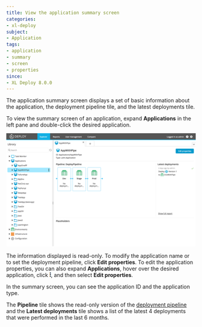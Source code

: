 ```yaml
---
title: View the application summary screen
categories:
- xl-deploy
subject:
- Application
tags:
- application
- summary
- screen
- properties
since:
- XL Deploy 8.0.0
---
```


The application summary screen displays a set of basic information about the application, the deployment pipeline tile, and the latest deployments tile.

To view the summary screen of an application, expand **Applications** in the left pane and double-click the desired application.

![Summary screen](images/application-summary-screen.png)

The information displayed is read-only. To modify the application name or to set the deployment pipeline, click **Edit properties**.
To edit the application properties, you can also expand **Applications**, hover over the desired application, click ![Explorer action menu](/images/menu_three_dots.png), and then select **Edit properties**.

In the summary screen, you can see the application ID and the application type.

The **Pipeline** tile shows the read-only version of the [deployment pipeline](/xl-deploy/how-to/using-the-deployment-pipeline.html) and the **Latest deployments** tile shows a list of the latest 4 deployments that were performed in the last 6 months.  
